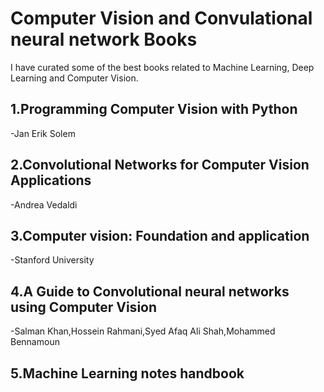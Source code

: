 # Computer Vision and Convulational neural network Books
I have curated some of the best books related to Machine Learning, Deep Learning and Computer Vision. 
## 1.Programming Computer Vision with Python
-Jan Erik Solem
## 2.Convolutional Networks for Computer Vision Applications
-Andrea Vedaldi
## 3.Computer vision: Foundation and application
-Stanford University
## 4.A Guide to Convolutional neural networks using Computer Vision
-Salman Khan,Hossein Rahmani,Syed Afaq Ali Shah,Mohammed Bennamoun
## 5.Machine Learning notes handbook

